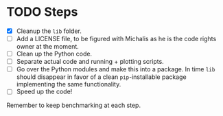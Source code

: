 # TODO Steps

- [x] Cleanup the `lib` folder.
- [ ] Add a LICENSE file, to be figured with Michalis as he is the code rights owner at the moment.
- [ ] Clean up the Python code.
- [ ] Separate actual code and running + plotting scripts.
- [ ] Go over the Python modules and make this into a package. In time `lib` should disappear in favor of a clean `pip`-installable package implementing the same functionality.
- [ ] Speed up the code!

Remember to keep benchmarking at each step.